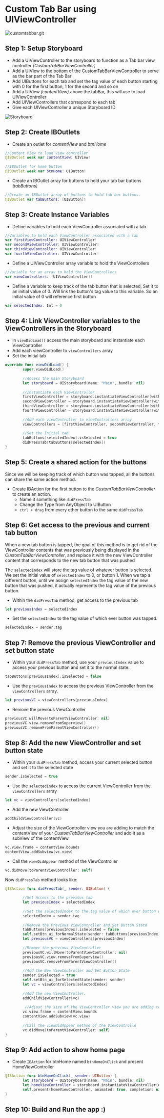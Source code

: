 # Custom Tab Bar using UIViewController

![customtabbar.git](https://github.com/anasamanp/CustomTabBar/blob/master/CustomTabBar_320.gif)

## Step 1: Setup Storyboard

- Add a UIViewController to the storyboard to function as a Tab bar view controller *(CustomTabBarViewController)*
- Add a UIView to the bottom of the CustomTabBarViewController  to serve as the bar part of the Tab Bar
- Add UIButtons for each tab and set the tag value of each button starting with 0 for the first button, 1 for the second and so on
- Add a UIView *(contentView)* above the tabBar, this will use to load UIViewController
- Add UIViewControllers that correspond to each tab
- Give each UIViewController a unique Storyboard ID

![Storyboard](https://github.com/anasamanp/CustomTabBar/blob/master/storyboard.png)

## Step 2: Create IBOutlets

- Create an outlet for *contentVIew* and  *btnHome*

```swift
//Content view to load view controller
@IBOutlet weak var contentView: UIView!
    
//IBOutlet for home button
@IBOutlet weak var btnHome: UIButton!
```

- Create an IBOutlet array for buttons to hold your tab bar buttons *(tabButtons)*

```swift
//Create an IBOutlet array of buttons to hold tab bar buttons.
@IBOutlet var tabButtons: [UIButton]!
```

## Step 3: Create Instance Variables

- Define variables to hold each ViewController associated with a tab

```swift
//Variables to hold each ViewController associated with a tab
var firstViewController: UIViewController!
var secondViewController: UIViewController!
var thirdViewController: UIViewController!
var fourthViewController: UIViewController!
```

- Define a UIViewController array variable to hold the ViewControllers

```swift
//Variable for an array to hold the ViewControllers
var viewControllers: [UIViewController]!
```

- Define a variable to keep track of the tab button that is selected, Set it to an initial value of 0. Will link the button's tag value to this variable. So an initial value of 0 will reference first button

```swift
var selectedIndex: Int = 0
```
## Step 4: Link ViewController variables to the ViewControllers in the Storyboard

- In ```viewDidLoad()``` access the main storyboard and instantiate each ViewController
- Add each viewController to `viewControllers` array
- Set the initial tab

```swift
override func viewDidLoad() {
        super.viewDidLoad()
        
        //Access the main Storyboard
        let storyboard = UIStoryboard(name: "Main", bundle: nil)
        
        //Instantiate each ViewController
        firstViewController = storyboard.instantiateViewController(withIdentifier: "firstViewController")
        secondViewController = storyboard.instantiateViewController(withIdentifier: "secondViewController")
        thirdViewController = storyboard.instantiateViewController(withIdentifier: "thirdViewController")
        fourthViewController = storyboard.instantiateViewController(withIdentifier: "fourthViewController")
        
        //Add each viewController to viewControllers array
        viewControllers = [firstViewController, secondViewController, thirdViewController, fourthViewController]
        
        //Set the Initial tab
        tabButtons[selectedIndex].isSelected = true
        didPressTab(tabButtons[selectedIndex])
}
```
## Step 5: Create a shared action for the buttons

Since we will be keeping track of which button was tapped, all the buttons can share the same action method.

- Create IBAction for the first button to the *CustomTabBarViewController* to create an action.
	- Name it something like ```didPressTab```
	- Change the Type from AnyObject to UIButton
	- `ctrl + drag` from every other button to the same `didPressTab`

## Step 6: Get access to the previous and current tab button

When a new tab button is tapped, the goal of this method is to get rid of the ViewController contents that was previously being displayed in the *CustomTabBarViewController*, and replace it with the new ViewController content that corresponds to the new tab button that was pushed

The `selectedIndex` will store the tag value of whatever button is selected. We set the initial value of `selectedIndex` to 0, or button 1. When we tap a different button, until we assign `selectedIndex` the tag value of the new button that was pushed, it actually represents the tag value of the previous button.

- Within the `didPressTab` method, get access to the previous tab

```swift
let previousIndex = selectedIndex
```

- Set the `selectedIndex` to the tag value of which ever button was tapped.

```swift
selectedIndex = sender.tag
```

## Step 7: Remove the previous ViewController and set button state

- Within your `didPressTab` method, use your `previousIndex` value to access your previous button and set it to the normal state.

```swift
tabButtons[previousIndex].isSelected = false
```

- Use the `previousIndex` to access the previous ViewController from the `viewControllers` array.

```swift
let previousVC = viewControllers[previousIndex]
```

- Remove the previous ViewController

```swift
previousVC.willMove(toParentViewController: nil)
previousVC.view.removeFromSuperview()
previousVC.removeFromParentViewController()
```

## Step 8: Add the new ViewController and set button state

- Within your `didPressTab` method, access your current selected button and set it to the selected state

```swift
sender.isSelected = true
```

- Use the `selectedIndex` to access the current ViewController from the `viewControllers` array

```swift
let vc = viewControllers[selectedIndex]
```

- Add the new ViewController

```swift
addChildViewController(vc)
```

- Adjust the size of the ViewController view you are adding to match the contentView of your *CustomTabBarViewController* and add it as a subView of the contentView

```swift
vc.view.frame = contentView.bounds
contentView.addSubview(vc.view)
```

- Call the `viewDidAppear` method of the ViewController

```swift
vc.didMove(toParentViewController: self)
```

Now `didPressTab` method looks like:

```swift
@IBAction func didPressTab(_ sender: UIButton) {
        
        //Get Access to the previous tab
        let previousIndex = selectedIndex
        
        //Set the selectedIndex to the tag value of which ever button was tapped
        selectedIndex = sender.tag
        
        //Remove the Previous ViewController and Set Button State
        tabButtons[previousIndex].isSelected = false
        self.setBtn_ui_forNormalState(sender: tabButtons[previousIndex])
        let previousVC = viewControllers[previousIndex]
        
        //Remove the previous ViewController
        previousVC.willMove(toParentViewController: nil)
        previousVC.view.removeFromSuperview()
        previousVC.removeFromParentViewController()
        
        //Add the New ViewController and Set Button State
        sender.isSelected = true
        self.setBtn_ui_forSelectedState(sender: sender)
        let vc = viewControllers[selectedIndex]
        
        //Add the new ViewController.
        addChildViewController(vc)
        
         //Adjust the size of the ViewController view you are adding to match the contentView of your CustomTabBarViewController and add it as a subView of the contentView
        vc.view.frame = contentView.bounds
        contentView.addSubview(vc.view)
        
        //Call the viewDidAppear method of the ViewControlle
        vc.didMove(toParentViewController: self)
}
```

## Step 9: Add action to show home page

- Create `IBAction` for btnHome named `btnHomeOnClick` and present HomeViewController

```swift
@IBAction func btnHomeOnClick(_ sender: UIButton) {
        let storyboard = UIStoryboard(name: "Main", bundle: nil)
        let homeViewController = storyboard.instantiateViewController(withIdentifier: "HomeViewController")
        self.present(homeViewController, animated: true, completion: nil)
}
```

## Step 10: Build and Run the app :)



